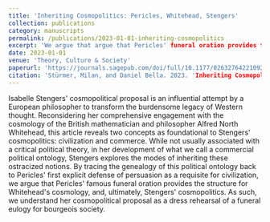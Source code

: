 ```yaml
---
title: 'Inheriting Cosmopolitics: Pericles, Whitehead, Stengers'
collection: publications
category: manuscripts
permalink: /publications/2023-01-01-inheriting-cosmopolitics
excerpt: 'We argue that argue that Pericles' funeral oration provides the structure for Whitehead's cosmology, and, ultimately, Stengers' cosmopolitics.'
date: 2023-01-01
venue: 'Theory, Culture & Society'
paperurl: 'https://journals.sagepub.com/doi/full/10.1177/02632764221092300'
citation: 'Stürmer, Milan, and Daniel Bella. 2023. 'Inheriting Cosmopolitics: Pericles, Whitehead, Stengers'. Theory, Culture & Society 40 (3): 3–21. https://doi.org/10.1177/02632764221092300.'
---
```

Isabelle Stengers' cosmopolitical proposal is an influential attempt by a European philosopher to transform the burdensome legacy of Western thought. Reconsidering her comprehensive engagement with the cosmology of the British mathematician and philosopher Alfred North Whitehead, this article reveals two concepts as foundational to Stengers' cosmopolitics: civilization and commerce. While not usually associated with a critical political theory, in her development of what we call a commercial political ontology, Stengers explores the modes of inheriting these ostracized notions. By tracing the genealogy of this political ontology back to Pericles' first explicit defense of persuasion as a requisite for civilization, we argue that Pericles' famous funeral oration provides the structure for Whitehead's cosmology, and, ultimately, Stengers' cosmopolitics. As such, we understand her cosmopolitical proposal as a dress rehearsal of a funeral eulogy for bourgeois society.
